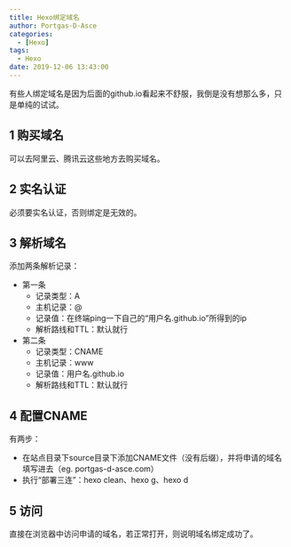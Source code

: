 ```yaml
---
title: Hexo绑定域名
author: Portgas·D·Asce
categories:
  - [Hexo]
tags:
  - Hexo
date: 2019-12-06 13:43:00
---
```


有些人绑定域名是因为后面的github.io看起来不舒服，我倒是没有想那么多，只是单纯的试试。
<!-- more -->
## 1 购买域名
可以去阿里云、腾讯云这些地方去购买域名。
## 2 实名认证
必须要实名认证，否则绑定是无效的。
## 3 解析域名
添加两条解析记录：
- 第一条
    - 记录类型：A
    - 主机记录：@
    - 记录值：在终端ping一下自己的“用户名.github.io”所得到的ip
    - 解析路线和TTL：默认就行
- 第二条
    - 记录类型：CNAME
    - 主机记录：www
    - 记录值：用户名.github.io
    - 解析路线和TTL：默认就行

## 4 配置CNAME
有两步：
- 在站点目录下source目录下添加CNAME文件（没有后缀），并将申请的域名填写进去（eg. portgas-d-asce.com）
- 执行“部署三连”：hexo clean、hexo g、hexo d

## 5 访问
直接在浏览器中访问申请的域名，若正常打开，则说明域名绑定成功了。
